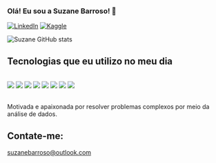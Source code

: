 ### Olá! Eu sou a Suzane Barroso! 🙌

[![LinkedIn](https://img.shields.io/badge/LinkedIn-0077B5?style=for-the-badge&logo=linkedin&logoColor=white)](https://www.linkedin.com/in/suzane-barroso-a710aa28b/)
[![Kaggle](https://img.shields.io/badge/Kaggle-20BEFF?style=for-the-badge&logo=Kaggle&logoColor=white)](https://www.kaggle.com/suzanebarroso)


![Suzane GitHub stats](https://github-readme-stats.vercel.app/api?username=suzanebarroso&show_icons=true&theme=radical)

## Tecnologias que eu utilizo no meu dia

<div style="display: inline_block"><br/>
<img align= alt=python" src="https://img.shields.io/badge/Python-14354C?style=for-the-badge&logo=python&logoColor=white"/>
<img align= alt=postgresql" src="https://img.shields.io/badge/PostgreSQL-316192?style=for-the-badge&logo=postgresql&logoColor=white"/>
<img align= alt=mysql" src="https://img.shields.io/badge/MySQL-00000F?style=for-the-badge&logo=mysql&logoColor=white"/>
<img align= alt=googlecloud" src="https://img.shields.io/badge/Google_Cloud-4285F4?style=for-the-badge&logo=google-cloud&logoColor=white"/>
<img align= alt=microsoftazure" src="https://img.shields.io/badge/Microsoft_Azure-0089D6?style=for-the-badge&logo=microsoft-azure&logoColor=white"/>
<img align= alt=microsoftexcel" src="https://img.shields.io/badge/Microsoft_Excel-217346?style=for-the-badge&logo=microsoft-excel&logoColor=white"/>
<img align= alt=microsoftpowerpoint" src="https://img.shields.io/badge/Microsoft_PowerPoint-B7472A?style=for-the-badge&logo=microsoft-powerpoint&logoColor=white"/>
<img align= alt=microsoftoffice" src="https://img.shields.io/badge/Microsoft_Office-D83B01?style=for-the-badge&logo=microsoft-office&logoColor=white"/>
</div><br/>

Motivada e apaixonada por resolver problemas complexos por meio da análise de dados.

## Contate-me:
suzanebarroso@outlook.com
